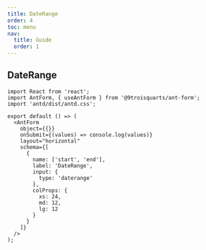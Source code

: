 ```yaml
---
title: DateRange
order: 4
toc: menu
nav:
  title: Guide
  order: 1
---
```


## DateRange

```tsx
import React from 'react';
import AntForm, { useAntForm } from '@9troisquarts/ant-form';
import 'antd/dist/antd.css';

export default () => (
  <AntForm
    object={{}}
    onSubmit={(values) => console.log(values)}
    layout="horizontal"
    schema={[
      {
        name: ['start', 'end'],
        label: 'DateRange',
        input: {
          type: 'daterange'
        },
        colProps: {
          xs: 24,
          md: 12,
          lg: 12
        }
      }
    ]}
  />
);
```

<API src="../../src/ant-form/AntForm/fields/DateRange.tsx"></API>

